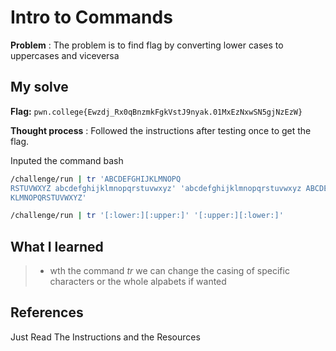# Intro to Commands 

**Problem** : The problem is to find flag by converting lower cases to uppercases and viceversa
## My solve

**Flag:** `pwn.college{Ewzdj_Rx0qBnzmkFgkVstJ9nyak.01MxEzNxwSN5gjNzEzW}`

**Thought process** :   Followed the instructions after testing once to get the flag.

Inputed the command
bash
```bash
/challenge/run | tr 'ABCDEFGHIJKLMNOPQ
RSTUVWXYZ abcdefghijklmnopqrstuvwxyz' 'abcdefghijklmnopqrstuvwxyz ABCDEFGHIJ
KLMNOPQRSTUVWXYZ'

/challenge/run | tr '[:lower:][:upper:]' '[:upper:][:lower:]'


```


## What I learned
> * wth the command *tr* we can change the casing of specific characters or the whole alpabets if wanted 


## References 
Just Read The Instructions and the Resources
